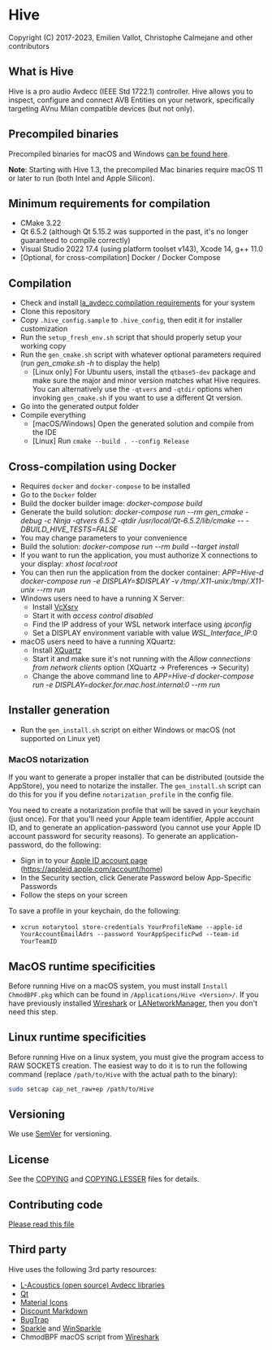 # Hive

Copyright (C) 2017-2023, Emilien Vallot, Christophe Calmejane and other contributors

## What is Hive

Hive is a pro audio Avdecc (IEEE Std 1722.1) controller. Hive allows you to inspect, configure and connect AVB Entities on your network, specifically targeting AVnu Milan compatible devices (but not only).

## Precompiled binaries

Precompiled binaries for macOS and Windows [can be found here](https://github.com/christophe-calmejane/Hive/releases).

**Note**: Starting with Hive 1.3, the precompiled Mac binaries require macOS 11 or later to run (both Intel and Apple Silicon).

## Minimum requirements for compilation

- CMake 3.22
- Qt 6.5.2 (although Qt 5.15.2 was supported in the past, it's no longer guaranteed to compile correctly)
- Visual Studio 2022 17.4 (using platform toolset v143), Xcode 14, g++ 11.0
- [Optional, for cross-compilation] Docker / Docker Compose

## Compilation

- Check and install [la_avdecc compilation requirements](https://github.com/L-Acoustics/avdecc/blob/master/README.md) for your system
- Clone this repository
- Copy `.hive_config.sample` to `.hive_config`, then edit it for installer customization
- Run the `setup_fresh_env.sh` script that should properly setup your working copy
- Run the `gen_cmake.sh` script with whatever optional parameters required (run *gen_cmake.sh -h* to display the help)
  - [Linux only] For Ubuntu users, install the `qtbase5-dev` package and make sure the major and minor version matches what Hive requires. You can alternatively use the `-qtvers` and `-qtdir` options when invoking `gen_cmake.sh` if you want to use a different Qt version.
- Go into the generated output folder
- Compile everything
  - [macOS/Windows] Open the generated solution and compile from the IDE
  - [Linux] Run `cmake --build . --config Release`

## Cross-compilation using Docker

- Requires `docker` and `docker-compose` to be installed
- Go to the `Docker` folder
- Build the docker builder image: _docker-compose build_
- Generate the build solution: _docker-compose run --rm gen_cmake -debug -c Ninja -qtvers 6.5.2 -qtdir /usr/local/Qt-6.5.2/lib/cmake -- -DBUILD_HIVE_TESTS=FALSE_
 - You may change parameters to your convenience
- Build the solution: _docker-compose run --rm build --target install_
- If you want to run the application, you must authorize X connections to your display: _xhost local:root_
- You can then run the application from the docker container: _APP=Hive-d docker-compose run -e DISPLAY=$DISPLAY -v /tmp/.X11-unix:/tmp/.X11-unix --rm run_
- Windows users need to have a running X Server:
  - Install [VcXsrv](http://vcxsrv.sourceforge.net)
  - Start it with _access control disabled_
  - Find the IP address of your WSL network interface using _ipconfig_
  - Set a DISPLAY environment variable with value _WSL\_Interface\_IP_:0
- macOS users need to have a running XQuartz:
  - Install [XQuartz](https://www.xquartz.org)
  - Start it and make sure it's not running with the _Allow connections from network clients_ option (XQuartz -> Preferences -> Security)
  - Change the above command line to _APP=Hive-d docker-compose run -e DISPLAY=docker.for.mac.host.internal:0 --rm run_

## Installer generation

- Run the `gen_install.sh` script on either Windows or macOS (not supported on Linux yet)

### MacOS notarization

If you want to generate a proper installer that can be distributed (outside the AppStore), you need to notarize the installer. The `gen_install.sh` script can do this for you if you define `notarization_profile` in the config file.

You need to create a notarization profile that will be saved in your keychain (just once). For that you'll need your Apple team identifier, Apple account ID, and to generate an application-password (you cannot use your Apple ID account password for security reasons). To generate an application-password, do the following:
- Sign in to your [Apple ID account page](https://appleid.apple.com/account/home) (https://appleid.apple.com/account/home)
- In the Security section, click Generate Password below App-Specific Passwords
- Follow the steps on your screen

To save a profile in your keychain, do the following:
- `xcrun notarytool store-credentials YourProfileName --apple-id YourAccountEmailAdrs --password YourAppSpecificPwd --team-id YourTeamID`

## MacOS runtime specificities

Before running Hive on a macOS system, you must install `Install ChmodBPF.pkg` which can be found in `/Applications/Hive <Version>/`. If you have previously installed [Wireshark](https://www.wireshark.org) or [LANetworkManager](https://www.l-acoustics.com), then you don't need this step.

## Linux runtime specificities

Before running Hive on a linux system, you must give the program access to RAW SOCKETS creation. The easiest way to do it is to run the following command (replace `/path/to/Hive` with the actual path to the binary):
```bash
sudo setcap cap_net_raw+ep /path/to/Hive
```

## Versioning

We use [SemVer](http://semver.org/) for versioning.

## License

See the [COPYING](COPYING.txt) and [COPYING.LESSER](COPYING.LESSER.txt) files for details.

## Contributing code

[Please read this file](CONTRIBUTING.md)

## Third party

Hive uses the following 3rd party resources:
- [L-Acoustics (open source) Avdecc libraries](https://github.com/L-Acoustics/avdecc)
- [Qt](https://www.qt.io)
- [Material Icons](https://material.io/icons/)
- [Discount Markdown](http://www.pell.portland.or.us/~orc/Code/markdown/)
- [BugTrap](https://github.com/bchavez/BugTrap)
- [Sparkle](https://sparkle-project.org) and [WinSparkle](https://github.com/vslavik/winsparkle)
- ChmodBPF macOS script from [Wireshark](https://www.wireshark.org)
